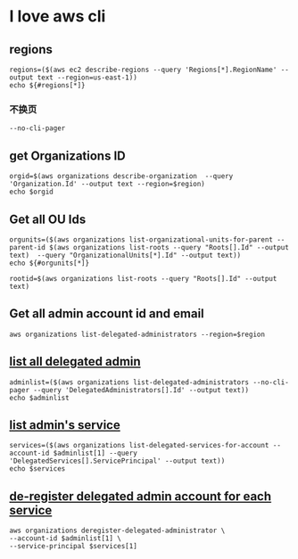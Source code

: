 # I love aws cli

## regions
```
regions=($(aws ec2 describe-regions --query 'Regions[*].RegionName' --output text --region=us-east-1))
echo ${#regions[*]}
```
### 不换页
```
--no-cli-pager
```

## get Organizations ID
```
orgid=$(aws organizations describe-organization  --query 'Organization.Id' --output text --region=$region)
echo $orgid
```
## Get all OU Ids
```
orgunits=($(aws organizations list-organizational-units-for-parent --parent-id $(aws organizations list-roots --query "Roots[].Id" --output text)  --query "OrganizationalUnits[*].Id" --output text))
echo ${#orgunits[*]}
```
```
rootid=$(aws organizations list-roots --query "Roots[].Id" --output text)
```
## Get all admin account id and email
```
aws organizations list-delegated-administrators --region=$region 
```


## [list all delegated admin ](https://docs.aws.amazon.com/cli/latest/reference/organizations/list-delegated-administrators.html)
```
adminlist=($(aws organizations list-delegated-administrators --no-cli-pager --query 'DelegatedAdministrators[].Id' --output text))
echo $adminlist
```
## [list admin's service](https://docs.aws.amazon.com/cli/latest/reference/organizations/list-delegated-services-for-account.html)
```
services=($(aws organizations list-delegated-services-for-account --account-id $adminlist[1] --query 'DelegatedServices[].ServicePrincipal' --output text))
echo $services
```

## [de-register delegated admin account for each service](https://docs.aws.amazon.com/cli/latest/reference/organizations/deregister-delegated-administrator.html)


```
aws organizations deregister-delegated-administrator \
--account-id $adminlist[1] \
--service-principal $services[1]
```
